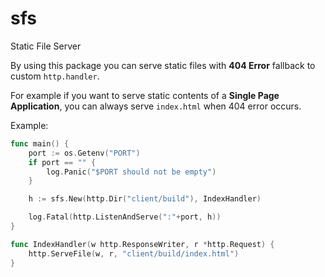 # sfs
Static File Server

By using this package you can serve static files with __404 Error__ fallback to custom `http.handler`.

For example if you want to serve static contents of a __Single Page Application__, you can always serve `index.html` when 404 error occurs.

Example: 
```go
func main() {
	port := os.Getenv("PORT")
	if port == "" {
		log.Panic("$PORT should not be empty")
	}

	h := sfs.New(http.Dir("client/build"), IndexHandler)

	log.Fatal(http.ListenAndServe(":"+port, h))
}

func IndexHandler(w http.ResponseWriter, r *http.Request) {
	http.ServeFile(w, r, "client/build/index.html")
}
```

